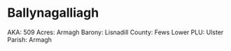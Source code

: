 # Ballynagalliagh

AKA: 509
Acres: Armagh
Barony: Lisnadill
County: Fews Lower
PLU: Ulster
Parish: Armagh